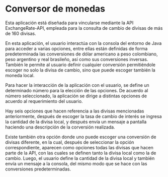 # Conversor de monedas

Esta aplicación está diseñada para vincularse mediante la API ExchangeRate-API, empleada para la consulta de cambio de divisas de más de 160 divisas.

En esta aplicación, el usuario interactúa con la consola del entorno de Java para acceder a varias opciones, entre ellas están definidas de forma predeterminada las conversiones de dólar americano a peso colombiano, peso argentino y real brasileño, así como sus conversiones inversas. También le permite al usuario definir cualquier conversión permitiéndole escoger no solo la divisa de cambio, sino que puede escoger también la moneda local.

Para hacer la interacción de la aplicación con el usuario, se define un determinado número para la elección de las opciones. De acuerdo al número seleccionado, la aplicación se dirige a distintas opciones de acuerdo al requerimiento del usuario.

Hay seis opciones que hacen referencia a las divisas mencionadas anteriormente, después de escoger la tasa de cambio de interés se ingresa la cantidad de la divisa local, y después envía un mensaje a pantalla haciendo una descripción de la corversión realizada. 

Existe también otra opción donde uno puede escoger una conversión de divisas diferente, en la cual, después de seleccionar la opción correspondiente, aparecen como opciones todas las divisas que hacen parte de la API, con las cuales se definen tanto la divisa local como la de cambio. Luego, el usuario define la cantidad de la divisa local y también envía un mensaje a la consola, del mismo modo que se hace con las conversiones predeterminadas.
